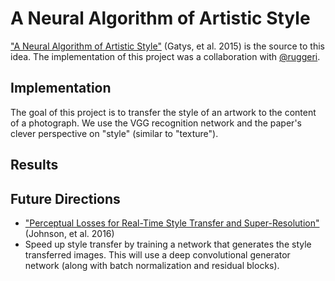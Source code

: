 # A Neural Algorithm of Artistic Style

["A Neural Algorithm of Artistic Style"](https://arxiv.org/abs/1508.06576)
 (Gatys, et al. 2015) is the source to this idea. The implementation of this project was a collaboration with [@ruggeri](https://github.com/ruggeri).


## Implementation
The goal of this project is to transfer the style of an artwork to the content of a photograph. We use the VGG recognition network and the paper's clever perspective on "style" (similar to "texture").


## Results

## Future Directions

* ["Perceptual Losses for Real-Time Style Transfer and Super-Resolution"](https://arxiv.org/abs/1603.08155) (Johnson, et al. 2016)
* Speed up style transfer by training a network that generates the style transferred images. This will use a deep convolutional generator network (along with batch normalization and residual blocks).

